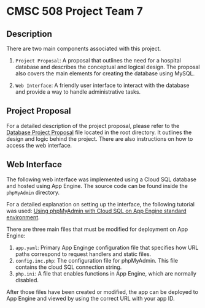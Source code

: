 # CMSC 508 Project Team 7

## Description
There are two main components associated with this project. 

1) `Project Proposal`: A proposal that outlines the need for a hospital database and describes the conceptual and logical design. The proposal also covers the main elements for creating the database using MySQL.

2) `Web Interface`: A friendly user interface to interact with the database and provide a way to handle administrative tasks.

## Project Proposal
For a detailed description of the project proposal, please refer to the [Database Project Proposal](Database_Project_Proposal.docx) file located in the root directory. It outlines the design and logic behind the project. There are also instructions on how to access the web interface.

## Web Interface

The following web interface was implemented using a Cloud SQL database and hosted using App Engine. The source code can be found inside the `phpMyAdmin` directory. 

For a detailed explanation on setting up the interface, the following tutorial was used: [Using phpMyAdmin with Cloud SQL on App Engine standard environment](https://cloud.google.com/sql/docs/mysql/phpmyadmin-on-app-engine). 

There are three main files that must be modified for deployment on App Engine:
  1) `app.yaml`: Primary App Enginge configuration file that specifies how URL paths correspond to request handlers and static files.
  2) `config.inc.php`: The configuration file for phpMyAdmin. This file contains the cloud SQL connection string.
  3) `php.ini`: A file that enables functions in App Engine, which are normally disabled.

After those files have been created or modified, the app can be deployed to App Engine and viewed by using the correct URL with your app ID.

